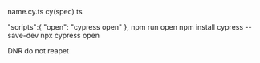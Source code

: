 name.cy.ts
cy(spec)
ts

"scripts":{
    "open": "cypress open"
},
npm run open
npm install cypress --save-dev
npx cypress open

DNR do not reapet